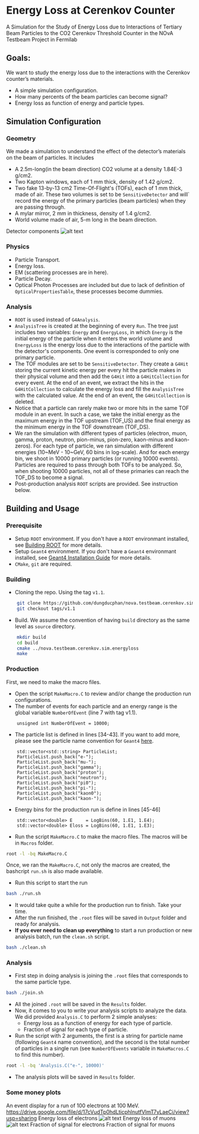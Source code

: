 # Energy Loss at Cerenkov Counter

A Simulation for the Study of Energy Loss due to Interactions of Tertiary Beam Particles to the CO2 Cerenkov Threshold Counter in the NOvA Testbeam Project in Fermilab

## Goals:

We want to study the energy loss due to the interactions with the Cerenkov counter’s materials.
- A simple simulation configuration.
- How many percents of the beam particles can become signal?
- Energy loss as function of energy and particle types.

## Simulation Configuration

### Geometry
We made a simulation to understand the effect of the detector’s materials on the beam of particles.  It includes
- A 2.5m-long(in the beam direction) CO2 volume at a density 1.84E-3 g/cm2.
- Two Kapton windows, each of 1 mm thick, density of 1.42 g/cm2.
- Two fake 13-by-13 cm2 Time-Of-Flight's (TOFs), each of 1 mm thick, made of air. These two volumes is set to be `SensitiveDetector` and will` record the energy of the primary particles (beam particles) when they are passing through.
- A mylar mirror, 2 mm in thickness, density of 1.4 g/cm2.
- World volume made of air, 5-m long in the beam direction.

Detector components
![alt text](screenshots/eventDisplay_annotated.png)

### Physics
- Particle Transport.
- Energy loss.
- EM (scattering processes are in here).
- Particle Decay.
- Optical Photon Processes are included but due to lack of definition of `OpticalPropertiesTable`, these processes become dummies.

### Analysis
- `ROOT` is used instead of `G4Analysis`.
- `AnalysisTree` is created at the beginning of every `Run`. The tree just includes two variables: `Energy` and `EnergyLoss`, in which `Energy` is the initial energy of the particle when it enters the world volume and `EnergyLoss` is the energy loss due to the interactions of the particle with the detector's components. One event is corresponded to only one primary particle.
- The TOF modules are set to be `SensitiveDetector`. They create a `G4Hit` storing the current kinetic energy per every hit the particle makes in their physical volume and then add the `G4Hit` into a `G4HitCollection` for every event. At the end of an event, we extract the hits in the `G4HitCollection` to calculate the energy loss and fill the `AnalysisTree` with the calculated value. At the end of an event, the `G4HitCollection` is deleted.
- Notice that a particle can rarely make two or more hits in the same TOF module in an event. In such a case, we take the initial energy as the maximum energy in the TOF upstream (TOF_US) and the final energy as the minimum energy in the TOF downstream (TOF_DS).
- We ran the simulation with different types of particles (electron, muon, gamma, proton, neutron, pion-minus, pion-zero, kaon-minus and kaon-zeros). For each type of particle, we ran simulation with different energies (10~MeV - 10~GeV, 60 bins in log-scale). And for each energy bin, we shoot in 10000 primary particles (or running 10000 events). Particles are required to pass through both TOFs to be analyzed. So, when shooting 10000 particles, not all of these primaries can reach the TOF\_DS to become a signal.
- Post-production analysis `ROOT` scripts are provided. See instruction below.

## Building and Usage

### Prerequisite
- Setup `ROOT` environment. If you don't have a `ROOT` environmant installed, see [Building ROOT](https://root.cern.ch/building-root) for more details.
- Setup `Geant4` environment. If you don't have a `Geant4` environmant installed, see [Geant4 Installation Guide](http://geant4-userdoc.web.cern.ch/geant4-userdoc/UsersGuides/InstallationGuide/html/index.html) for more details.
- `CMake`, `git` are required.

### Building
- Cloning the repo. Using the tag `v1.1`.
```sh
    git clone https://github.com/dungducphan/nova.testbeam.cerenkov.sim.energyloss.git
    git checkout tags/v1.1
```
- Build. We assume the convention of having `build` directory as the same level as `source` directory.
```sh
    mkdir build
    cd build
    cmake ../nova.testbeam.cerenkov.sim.energyloss
    make
```

### Production
First, we need to make the macro files.
- Open the script `MakeMacro.C` to review and/or change the production run configurations.
- The number of events for each particle and an energy range is the global variable `NumberOfEvent` (line 7 with tag v1.1).
```c_cpp
    unsigned int NumberOfEvent = 10000;
```
- The particle list is defined in lines [34-43]. If you want to add more, please see the particle name convention for `Geant4` [here](http://fismed.ciemat.es/GAMOS/GAMOS_doc/GAMOS.5.0.0/x11174.html).
```c_cpp
    std::vector<std::string> ParticleList;
    ParticleList.push_back("e-");
    ParticleList.push_back("mu-");
    ParticleList.push_back("gamma");
    ParticleList.push_back("proton");
    ParticleList.push_back("neutron");
    ParticleList.push_back("pi0");
    ParticleList.push_back("pi-");
    ParticleList.push_back("kaon0");
    ParticleList.push_back("kaon-");
```
- Energy bins for the production run is define in lines [45-46]
```c_cpp
    std::vector<double> E     = LogBins(60, 1.E1, 1.E4);
    std::vector<double> Eloss = LogBins(60, 1.E1, 1.E3);
```
- Run the script `MakeMacro.C` to make the macro files. The macros will be in `Macros` folder.
```sh
root -l -bq MakeMacro.C
```

Once, we ran the `MakeMacro.C`, not only the macros are created, the bashcript `run.sh` is also made available.
- Run this script to start the run
```sh
bash ./run.sh
```
- It would take quite a while for the production run to finish. Take your time.
- After the run finished, the `.root` files will be saved in `Output` folder and ready for analysis.
- **If you ever need to clean up everything** to start a run production or new analysis batch, run the `clean.sh` script.
```sh
bash ./clean.sh
```

### Analysis
- First step in doing analysis is joining the `.root` files that corresponds to the same particle type.
```sh
bash ./join.sh
```
- All the joined `.root` will be saved in the `Results` folder.
- Now, it comes to you to write your analysis scripts to analyze the data. We did provided `Analysis.C` to perform 2 simple analyses:
    + Energy loss as a function of energy for each type of particle.
    + Fraction of signal for each type of particle.
- Run the script with 2 arguments, the first is a string for particle name (following `Geant4` name convention), and the second is the total number of particles in a single run (see `NumberOfEvents` variable in `MakeMacros.C` to find this number).
```sh
root -l -bq 'Analysis.C("e-", 10000)'
```
- The analysis plots will be saved in `Results` folder.

### Some money plots

An event display for a run of 100 electrons at 100 MeV.
https://drive.google.com/file/d/17cVudTp0hdLticphlnutfVlmT7yLaeCi/view?usp=sharing
Energy loss of electrons
![alt text](http://url/to/img.png)
Energy loss of muons
![alt text](http://url/to/img.png)
Fraction of signal for electrons
Fraction of signal for muons
